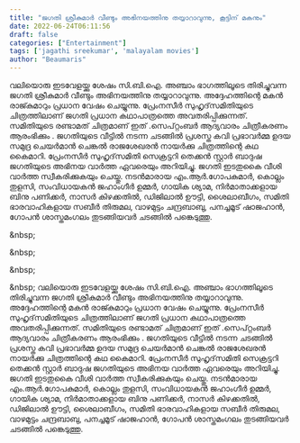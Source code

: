 ```yaml
---
title: "ജഗതി ശ്രീകുമാർ വീണ്ടും അഭിനയത്തിനു തയ്യാറാവുന്നു, കൂട്ടിന് മകനും"
date: 2022-06-24T06:11:56
draft: false
categories: ["Entertainment"]
tags: ['jagathi sreekumar', 'malayalam movies']
author: "Beaumaris"
---
```


വലിയൊരു ഇടവേളയ്ക്കു ശേഷം സി.ബി.ഐ. അഞ്ചാം ഭാഗത്തിലൂടെ തിരിച്ചുവന്ന ജഗതി ശ്രീകുമാർ വീണ്ടും അഭിനയത്തിനു തയ്യാറാവുന്നു. അദ്ദേഹത്തിന്റെ മകൻ രാജ്കുമാറും പ്രധാന വേഷം ചെയ്യുന്നു. പ്രേംനസീർ സുഹൃദ്‌സമിതിയുടെ ചിത്രത്തിലാണ് ജഗതി പ്രധാന കഥാപാത്രത്തെ അവതരിപ്പിക്കുന്നത്. സമിതിയുടെ രണ്ടാമത് ചിത്രമാണ് ഇത് .സെപ്റ്റംബർ ആദ്യവാരം ചിത്രീകരണം ആരംഭിക്കും . ജഗതിയുടെ വീട്ടിൽ നടന്ന ചടങ്ങിൽ പ്രശസ്ത കവി പ്രഭാവർമ്മ ഉദയ സമുദ്ര ചെയർമാൻ ചെങ്കൽ രാജശേഖരൻ നായർക്കു ചിത്രത്തിന്റെ കഥ കൈമാറി. പ്രേംനസീർ സുഹൃദ്‌സമിതി സെക്രട്ടറി തെക്കൻ സ്റ്റാർ ബാദുഷ ജഗതിയുടെ അഭിനയ വാർത്ത ഏവരെയും അറിയിച്ചു. ജഗതി ഇടതുകൈ വീശി വാർത്ത സ്വീകരിക്കുകയും ചെയ്തു. നടൻമാരായ എം.ആർ.ഗോപകുമാർ, കൊല്ലം തുളസി, സംവിധായകൻ ജഹാംഗീർ ഉമ്മർ, ഗായിക ശ്യാമ, നിർമാതാക്കളായ ബിനു പണിക്കർ, നാസർ കിഴക്കതിൽ, ഡിജിലാൽ ഊട്ടി, ശൈലാബീഗം, സമിതി ഭാരവാഹികളായ സബീർ തിരുമല, വാഴമുട്ടം ചന്ദ്രബാബു, പനച്ചമൂട് ഷാജഹാൻ, ഗോപൻ ശാസ്തമംഗലം തുടങ്ങിയവർ ചടങ്ങിൽ പങ്കെടുത്തു.

&amp;nbsp;

&amp;nbsp;

&amp;nbsp;

&amp;nbsp;
വലിയൊരു ഇടവേളയ്ക്കു ശേഷം സി.ബി.ഐ. അഞ്ചാം ഭാഗത്തിലൂടെ തിരിച്ചുവന്ന ജഗതി ശ്രീകുമാർ വീണ്ടും അഭിനയത്തിനു തയ്യാറാവുന്നു. അദ്ദേഹത്തിന്റെ മകൻ രാജ്കുമാറും പ്രധാന വേഷം ചെയ്യുന്നു. പ്രേംനസീർ സുഹൃദ്‌സമിതിയുടെ ചിത്രത്തിലാണ് ജഗതി പ്രധാന കഥാപാത്രത്തെ അവതരിപ്പിക്കുന്നത്. സമിതിയുടെ രണ്ടാമത് ചിത്രമാണ് ഇത് .സെപ്റ്റംബർ ആദ്യവാരം ചിത്രീകരണം ആരംഭിക്കും . ജഗതിയുടെ വീട്ടിൽ നടന്ന ചടങ്ങിൽ പ്രശസ്ത കവി പ്രഭാവർമ്മ ഉദയ സമുദ്ര ചെയർമാൻ ചെങ്കൽ രാജശേഖരൻ നായർക്കു ചിത്രത്തിന്റെ കഥ കൈമാറി. പ്രേംനസീർ സുഹൃദ്‌സമിതി സെക്രട്ടറി തെക്കൻ സ്റ്റാർ ബാദുഷ ജഗതിയുടെ അഭിനയ വാർത്ത ഏവരെയും അറിയിച്ചു. ജഗതി ഇടതുകൈ വീശി വാർത്ത സ്വീകരിക്കുകയും ചെയ്തു. നടൻമാരായ എം.ആർ.ഗോപകുമാർ, കൊല്ലം തുളസി, സംവിധായകൻ ജഹാംഗീർ ഉമ്മർ, ഗായിക ശ്യാമ, നിർമാതാക്കളായ ബിനു പണിക്കർ, നാസർ കിഴക്കതിൽ, ഡിജിലാൽ ഊട്ടി, ശൈലാബീഗം, സമിതി ഭാരവാഹികളായ സബീർ തിരുമല, വാഴമുട്ടം ചന്ദ്രബാബു, പനച്ചമൂട് ഷാജഹാൻ, ഗോപൻ ശാസ്തമംഗലം തുടങ്ങിയവർ ചടങ്ങിൽ പങ്കെടുത്തു. &nbsp; &nbsp; &nbsp; &nbsp;
